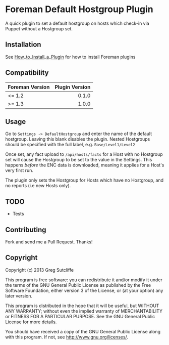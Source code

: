 # Foreman Default Hostgroup Plugin

A quick plugin to set a default hostgroup on hosts which check-in via Puppet without
a Hostgroup set.

## Installation

See [How_to_Install_a_Plugin](http://projects.theforeman.org/projects/foreman/wiki/How_to_Install_a_Plugin)
for how to install Foreman plugins

## Compatibility

| Foreman Version | Plugin Version |
| --------------- | --------------:|
| <= 1.2          | 0.1.0          |
| >= 1.3          | 1.0.0          |

## Usage

Go to `Settings -> DefaultHostgroup` and enter the name of the default
hostgroup. Leaving this blank disables the plugin. Nested Hostgroups should be
specified with the full label, e.g. `Base/Level1/Level2`

Once set, any fact upload to `/api/hosts/facts` for a Host with no Hostgroup set
will cause the Hostgroup to be set to the value in the Settings. This happens
*before* the ENC data is downloaded, meaning it applies for a Host's very first
run.

The plugin only sets the Hostgroup for Hosts which have no Hostgroup, and no
reports (i.e new Hosts only).

## TODO

* Tests

## Contributing

Fork and send me a Pull Request. Thanks!

## Copyright

Copyright (c) 2013 Greg Sutcliffe

This program is free software: you can redistribute it and/or modify
it under the terms of the GNU General Public License as published by
the Free Software Foundation, either version 3 of the License, or
(at your option) any later version.

This program is distributed in the hope that it will be useful,
but WITHOUT ANY WARRANTY; without even the implied warranty of
MERCHANTABILITY or FITNESS FOR A PARTICULAR PURPOSE.  See the
GNU General Public License for more details.

You should have received a copy of the GNU General Public License
along with this program.  If not, see <http://www.gnu.org/licenses/>.

